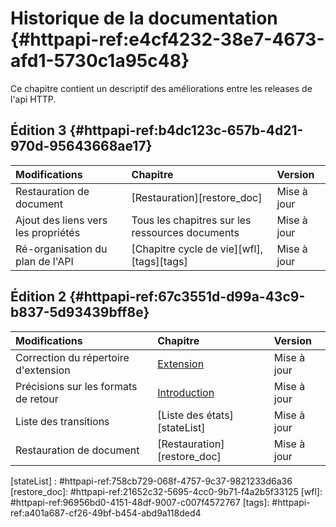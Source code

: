 # Historique de la documentation {#httpapi-ref:e4cf4232-38e7-4673-afd1-5730c1a95c48}

Ce chapitre contient un descriptif des améliorations entre les releases de 
l'api HTTP.

## Édition 3 {#httpapi-ref:b4dc123c-657b-4d21-970d-95643668ae17}

|                                  Modifications                                   |                    Chapitre                   |                    Version                     |
| :------------------------------------------------------------------------------- | :-------------------------------------------- | :--------------------------------------------- |
| Restauration de document                                                         | [Restauration][restore_doc]                   | <span class="flag update">Mise à jour</span>   |
| Ajout des liens vers les propriétés                                              | Tous les chapitres sur les ressources documents | <span class="flag update">Mise à jour</span> |
| Ré-organisation du plan de l'API                                                 | [Chapitre cycle de vie][wfl], [tags][tags]    | <span class="flag update">Mise à jour</span>   |


## Édition 2 {#httpapi-ref:67c3551d-d99a-43c9-b837-5d93439bff8e}

|                                  Modifications                                   |                    Chapitre                   |                    Version                     |
| :------------------------------------------------------------------------------- | :-------------------------------------------- | :--------------------------------------------- |
| Correction du répertoire d'extension                                             | [Extension][extension]                        | <span class="flag update">Mise à jour</span>   |
| Précisions sur les formats de retour                                             | [Introduction][intro]                         | <span class="flag update">Mise à jour</span>   |
| Liste des transitions                                                            | [Liste des états][stateList]                  | <span class="flag update">Mise à jour</span>   |
| Restauration de document                                                         | [Restauration][restore_doc]                   | <span class="flag update">Mise à jour</span>   |

[extension]:  #httpapi-ref:50aff82b-8921-42ff-81b1-69a1a0103d98
[intro]: #httpapi-ref:646bac7c-ab37-4808-affa-023efcc935c3
[stateList] : #httpapi-ref:758cb729-068f-4757-9c37-9821233d6a36
[restore_doc]: #httpapi-ref:21652c32-5695-4cc0-9b71-f4a2b5f33125
[wfl]: #httpapi-ref:96956bd0-4151-48df-9007-c007f4572767
[tags]: #httpapi-ref:a401a687-cf26-49bf-b454-abd9a118ded4
